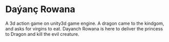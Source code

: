 # Daýanç Rowana
A 3d action game on unity3d game engine. A dragon came to the kindgom, and asks for virgins to eat. Dayanch Rowana is here to deliver the princess to Dragon and kill the evil creature.
